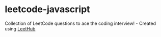 # leetcode-javascript
Collection of LeetCode questions to ace the coding interview! - Created using [LeetHub](https://github.com/QasimWani/LeetHub)
